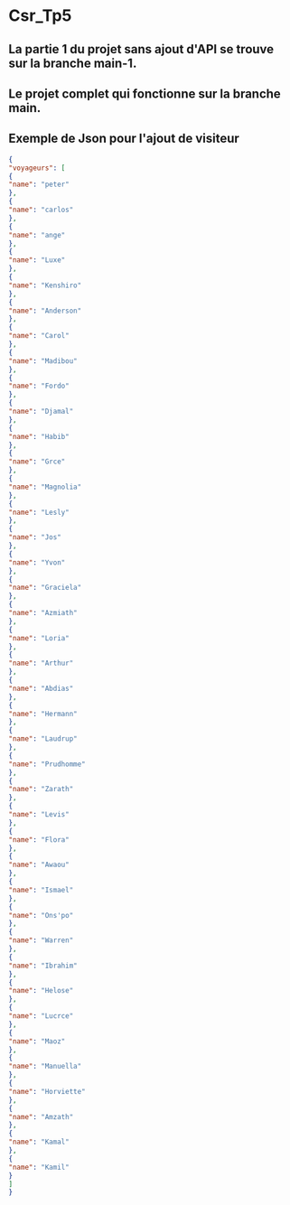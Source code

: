 # Csr_Tp5
## La partie 1 du projet sans ajout d'API se trouve sur la branche main-1.
## Le projet complet qui fonctionne sur la branche main.

## Exemple de Json pour l'ajout de visiteur

```Json
{
"voyageurs": [
{
"name": "peter"
},
{
"name": "carlos"
},
{
"name": "ange"
},
{
"name": "Luxe"
},
{
"name": "Kenshiro"
},
{
"name": "Anderson"
},
{
"name": "Carol"
},
{
"name": "Madibou"
},
{
"name": "Fordo"
},
{
"name": "Djamal"
},
{
"name": "Habib"
},
{
"name": "Grce"
},
{
"name": "Magnolia"
},
{
"name": "Lesly"
},
{
"name": "Jos"
},
{
"name": "Yvon"
},
{
"name": "Graciela"
},
{
"name": "Azmiath"
},
{
"name": "Loria"
},
{
"name": "Arthur"
},
{
"name": "Abdias"
},
{
"name": "Hermann"
},
{
"name": "Laudrup"
},
{
"name": "Prudhomme"
},
{
"name": "Zarath"
},
{
"name": "Levis"
},
{
"name": "Flora"
},
{
"name": "Awaou"
},
{
"name": "Ismael"
},
{
"name": "Ons'po"
},
{
"name": "Warren"
},
{
"name": "Ibrahim"
},
{
"name": "Helose"
},
{
"name": "Lucrce"
},
{
"name": "Maoz"
},
{
"name": "Manuella"
},
{
"name": "Horviette"
},
{
"name": "Amzath"
},
{
"name": "Kamal"
},
{
"name": "Kamil"
}
]
}
```
